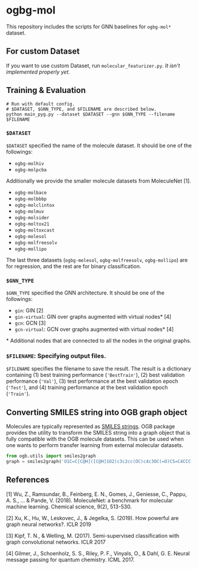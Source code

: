 # ogbg-mol

This repository includes the scripts for GNN baselines for `ogbg-mol*` dataset.

## For custom Dataset

If you want to use custom Dataset, run `molecular_featurizer.py`.
*It isn't implemented properly yet.*
## Training & Evaluation

```
# Run with default config.
# $DATASET, $GNN_TYPE, and $FILENAME are described below.
python main_pyg.py --dataset $DATASET --gnn $GNN_TYPE --filename $FILENAME
```

### `$DATASET`
`$DATASET` specified the name of the molecule dataset. It should be one of the followings:
- `ogbg-molhiv`
- `ogbg-molpcba`

Additionally we provide the smaller molecule datasets from MoleculeNet [1].
- `ogbg-molbace`
- `ogbg-molbbbp`
- `ogbg-molclintox`
- `ogbg-molmuv`
- `ogbg-molsider`
- `ogbg-moltox21`
- `ogbg-moltoxcast`
- `ogbg-molesol`
- `ogbg-molfreesolv`
- `ogbg-mollipo`

The last three datasets (`ogbg-molesol`, `ogbg-molfreesolv`, `ogbg-mollipo`) are for regression, and the rest are for binary classification.

### `$GNN_TYPE`
`$GNN_TYPE` specified the GNN architecture. It should be one of the followings:
- `gin`: GIN [2]
- `gin-virtual`: GIN over graphs augmented with virtual nodes\* [4]
- `gcn`: GCN [3]
- `gcn-virtual`: GCN over graphs augmented with virtual nodes\* [4]

\* Additional nodes that are connected to all the nodes in the original graphs.

### `$FILENAME`: Specifying output files. 
`$FILENAME` specifies the filename to save the result. The result is a dictionary containing (1) best training performance (`'BestTrain'`), (2) best validation performance (`'Val'`), (3) test performance at the best validation epoch (`'Test'`), and (4) training performance at the best validation epoch (`'Train'`).

## Converting SMILES string into OGB graph object
Molecules are typically represented as [SMILES strings](https://en.wikipedia.org/wiki/Simplified_molecular-input_line-entry_system).
OGB package provides the utility to transform the SMILES string into a graph object that is fully compatible with the OGB molecule datasets. This can be used when one wants to perform transfer learning from external molecular datasets.

```python
from ogb.utils import smiles2graph
graph = smiles2graph('O1C=C[C@H]([C@H]1O2)c3c2cc(OC)c4c3OC(=O)C5=C4CCC(=O)5')
```

## References
[1] Wu, Z., Ramsundar, B., Feinberg, E. N., Gomes, J., Geniesse, C., Pappu, A. S., ... & Pande, V. (2018). MoleculeNet: a benchmark for molecular machine learning. Chemical science, 9(2), 513-530.

[2] Xu, K., Hu, W., Leskovec, J., & Jegelka, S. (2019). How powerful are graph neural networks?. ICLR 2019

[3] Kipf, T. N., & Welling, M. (2017). Semi-supervised classification with graph convolutional networks. ICLR 2017

[4] Gilmer, J., Schoenholz, S. S., Riley, P. F., Vinyals, O., & Dahl, G. E. Neural message passing for quantum chemistry. ICML 2017.
